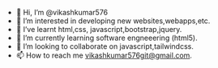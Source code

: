 - 👋 Hi, I’m @vikashkumar576
- 👀 I’m interested in developing new websites,webapps,etc.
- 👀 I’ve learnt html,css, javascript,bootstrap,jquery.
- 🌱 I’m currently learning software engneeering (html5).
- 💞️ I’m looking to collaborate on javascript,tailwindcss.
- 📫 How to reach me vikashkumar576git@gmail.com.

<!---
vikashkumar576/vikashkumar576 is a ✨ special ✨ repository because its `README.md` (this file) appears on your GitHub profile.
You can click the Preview link to take a look at your changes.
--->
